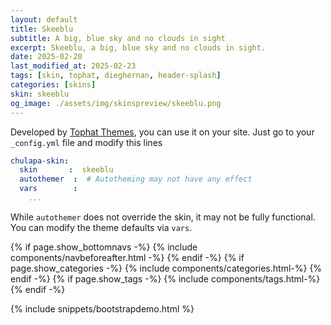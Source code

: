 ```yaml
---
layout: default
title: Skeeblu
subtitle: A big, blue sky and no clouds in sight
excerpt: Skeeblu, a big, blue sky and no clouds in sight.
date: 2025-02-20
last_modified_at: 2025-02-23
tags: [skin, tophat, dieghernan, header-splash]
categories: [skins]
skin: skeeblu
og_image: ./assets/img/skinspreview/skeeblu.png
---
```



Developed by [Tophat Themes](https://themesguide.github.io/top-hat/dist/), you can use it on your site. Just go to your `_config.yml` file and modify this lines

```yaml
chulapa-skin: 
  skin       :  skeeblu
  autothemer  :  # Autotheming may not have any effect
  vars        :    
    ...
```


While `autothemer` does not override the skin, it may not be fully functional. You can modify the theme defaults via `vars`.




{% if page.show_bottomnavs -%}
{% include components/navbeforeafter.html -%}
{% endif -%}
{% if page.show_categories -%}
{% include components/categories.html-%}
{% endif -%}
{% if page.show_tags -%}
{% include components/tags.html-%}
{% endif -%}


{% include snippets/bootstrapdemo.html  %}
